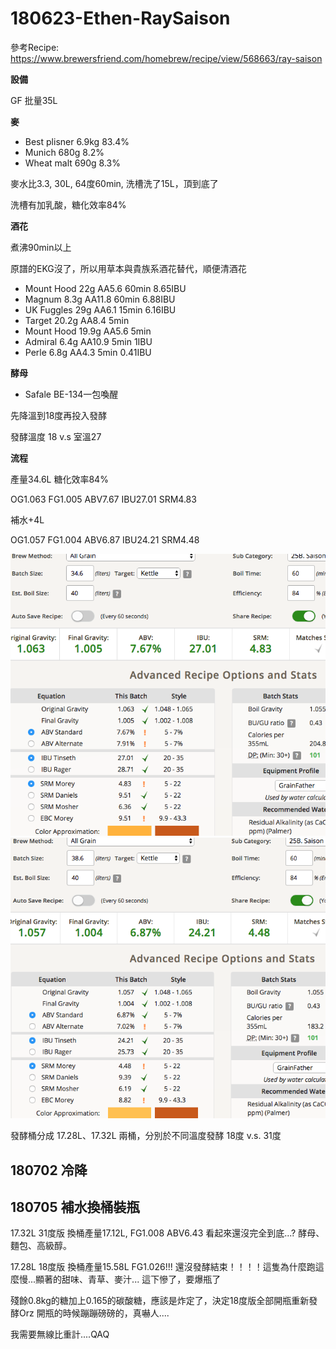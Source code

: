 # 180623-Ethen-RaySaison

參考Recipe: <https://www.brewersfriend.com/homebrew/recipe/view/568663/ray-saison>

**設備**

GF 批量35L

**麥**

* Best plisner 6.9kg 83.4%
* Munich 680g 8.2%
* Wheat malt 690g 8.3%

麥水比3.3, 30L, 64度60min, 洗槽洗了15L，頂到底了

洗槽有加乳酸，糖化效率84%

**酒花**

煮沸90min以上

原譜的EKG沒了，所以用草本與貴族系酒花替代，順便清酒花

* Mount Hood 22g AA5.6 60min 8.65IBU
* Magnum 8.3g AA11.8 60min 6.88IBU
* UK Fuggles 29g AA6.1 15min 6.16IBU
* Target 20.2g AA8.4 5min
* Mount Hood 19.9g AA5.6 5min
* Admiral 6.4g AA10.9 5min 1IBU
* Perle 6.8g AA4.3 5min 0.41IBU

**酵母**

* Safale BE-134一包喚醒

先降溫到18度再投入發酵

發酵溫度 18 v.s 室溫27

**流程**

產量34.6L 糖化效率84%

OG1.063 FG1.005 ABV7.67 IBU27.01 SRM4.83

補水+4L

OG1.057 FG1.004 ABV6.87 IBU24.21 SRM4.48

![](../img/test110.png)
![](../img/test111.png)

發酵桶分成 17.28L、17.32L 兩桶，分別於不同溫度發酵 18度 v.s. 31度

## 180702 冷降

## 180705 補水換桶裝瓶

17.32L 31度版 換桶產量17.12L, FG1.008 ABV6.43 看起來還沒完全到底...? 酵母、麵包、高級醇。

17.28L 18度版 換桶產量15.58L FG1.026!!! 還沒發酵結束！！！！這隻為什麼跑這麼慢...顯著的甜味、青草、麥汁... 這下慘了，要爆瓶了

殘餘0.8kg的糖加上0.165的碳酸糖，應該是炸定了，決定18度版全部開瓶重新發酵Orz 開瓶的時候蹦蹦磅磅的，真嚇人....

我需要無線比重計....QAQ